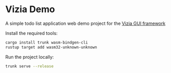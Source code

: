 # Vizia Demo
A simple todo list application web demo project for the [Vizia GUI framework](https://github.com/vizia/vizia)


Install the required tools:
```bash
cargo install trunk wasm-bindgen-cli
rustup target add wasm32-unknown-unknown
```

Run the project locally:
```bash
trunk serve --release
```